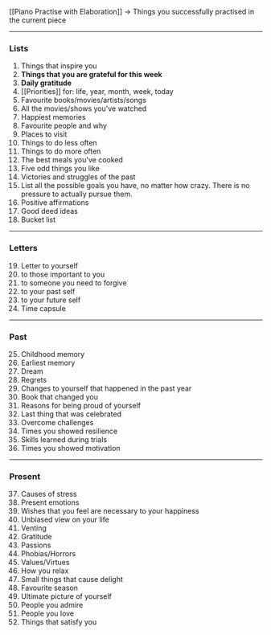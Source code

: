 [[Piano Practise with Elaboration]]
-> Things you successfully practised in the current piece

--- 
### Lists
1. Things that inspire you
2. **Things that you are grateful for this week**
3. **Daily gratitude**
4. [[Priorities]] for: life, year, month, week, today
5. Favourite books/movies/artists/songs
6. All the movies/shows you've watched
7. Happiest memories
8. Favourite people and why
9. Places to visit
10. Things to do less often
11. Things to do more often
12. The best meals you've cooked
13. Five odd things you like
14. Victories and struggles of the past
15. List all the possible goals you have, no matter how crazy. There is no pressure to actually pursue them.
16. Positive affirmations
17. Good deed ideas
18. Bucket list

---
### Letters
19. Letter to yourself
20. to those important to you
21. to someone you need to forgive
22. to your past self
23. to your future self
24. Time capsule
---
### Past
25. Childhood memory
26. Earliest memory
27. Dream
28. Regrets
29. Changes to yourself that happened in the past year
30. Book that changed you
31. Reasons for being proud of yourself
32. Last thing that was celebrated
33. Overcome challenges
34. Times you showed resilience
35. Skills learned during trials
36. Times you showed motivation
---
### Present
37. Causes of stress
38. Present emotions
39. Wishes that you feel are necessary to your happiness
40. Unbiased view on your life
41. Venting
42. Gratitude
43. Passions
44. Phobias/Horrors
45. Values/Virtues
46. How you relax
47. Small things that cause delight
48. Favourite season
49. Ultimate picture of yourself
50. People you admire
51. People you love
52. Things that satisfy you
